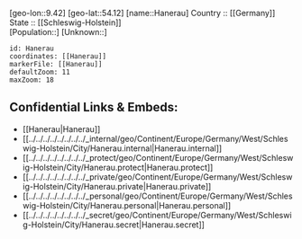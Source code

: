 ﻿---
location: [54.12,9.42] 
mapzoom: [7,12] 
mapmarker: city 
type: City
tags:
- geo/City


SpocWebEntityId: 30756
isDeleted: false
confidential: public

---
[geo-lon::9.42] 
[geo-lat::54.12] 
[name::Hanerau] 
Country :: [[Germany]]  
State :: [[Schleswig-Holstein]]  
[Population::] 
[Unknown::] 


```leaflet
id: Hanerau
coordinates: [[Hanerau]] 
markerFile: [[Hanerau]] 
defaultZoom: 11 
maxZoom: 18
```


## Confidential Links & Embeds: 
- [[Hanerau|Hanerau]]  
- [[../../../../../../../../_internal/geo/Continent/Europe/Germany/West/Schleswig-Holstein/City/Hanerau.internal|Hanerau.internal]] 
- [[../../../../../../../../_protect/geo/Continent/Europe/Germany/West/Schleswig-Holstein/City/Hanerau.protect|Hanerau.protect]] 
- [[../../../../../../../../_private/geo/Continent/Europe/Germany/West/Schleswig-Holstein/City/Hanerau.private|Hanerau.private]] 
- [[../../../../../../../../_personal/geo/Continent/Europe/Germany/West/Schleswig-Holstein/City/Hanerau.personal|Hanerau.personal]] 
- [[../../../../../../../../_secret/geo/Continent/Europe/Germany/West/Schleswig-Holstein/City/Hanerau.secret|Hanerau.secret]] 
